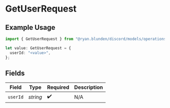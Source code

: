 # GetUserRequest

## Example Usage

```typescript
import { GetUserRequest } from "@ryan.blunden/discord/models/operations";

let value: GetUserRequest = {
  userId: "<value>",
};
```

## Fields

| Field              | Type               | Required           | Description        |
| ------------------ | ------------------ | ------------------ | ------------------ |
| `userId`           | *string*           | :heavy_check_mark: | N/A                |